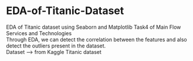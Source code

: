 # EDA-of-Titanic-Dataset
EDA of Titanic dataset using Seaborn and Matplotlib 
Task4 of Main Flow Services and Technologies <br>
Through EDA, we can detect the correlation between the features and also detect the outliers present in the dataset.<br>
Dataset --> from Kaggle Titanic dataset
